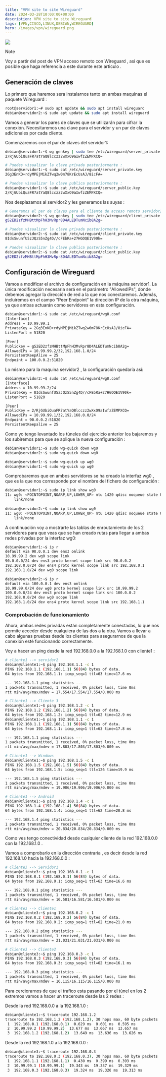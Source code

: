 ```yaml
---
title: "VPN site to site Wireguard"
date: 2024-03-28T10:00:00+00:00
description: VPN site to site Wireguard
tags: [VPN,CISCO,LINUX,DEBIAN,WIREGUARD]
hero: /images/vpn/wireguard.png
---
```


<!-- Google tag (gtag.js) -->
<script async src="https://www.googletagmanager.com/gtag/js?id=G-GVDYVWJLRH"></script>
<script>
  window.dataLayer = window.dataLayer || [];
  function gtag(){dataLayer.push(arguments);}
  gtag('js', new Date());

  gtag('config', 'G-GVDYVWJLRH');
</script>

![](../img/Pastedimage20240114150833.png)

> [!NOTE]  
> Voy a partir del post de VPN acceso remoto con Wireguard , asi que es posible que haga referencia a este durante este articulo .

## Generación de claves

Lo primero que haremos sera instalarnos tanto en ambas maquinas el paquete Wireguard :

```bash
root@servidor1:~# sudo apt update && sudo apt install wireguard
debian@servidor2:~$ sudo apt update && sudo apt install wireguard
```

Vamos a generar los pares de claves que se utilizarán para cifrar la conexión. Necesitaremos una clave para el servidor y un par de  claves adicionales por cada cliente.

Comenzaremos con el par de claves del servidor1:

```bash
debian@servidor1:~$ wg genkey | sudo tee /etc/wireguard/server_private.key | wg pubkey | sudo tee /etc/wireguard/server_public.key
2/RjGUbiQuaFR7atYaQ8lcczz2wXxO9aIwfzZEMPXCQ=

# Puedes visualizar la clave privada posteriormente :
debian@servidor1:~$ sudo cat /etc/wireguard/server_private.key
2Gg3EnKD+rdyMPEjMikZTwq2w0m78KrEcUsAJ/8icFA=

# Puedes visualizar la clave publica posteriormente :
debian@servidor1:~$ sudo cat /etc/wireguard/server_public.key
2/RjGUbiQuaFR7atYaQ8lcczz2wXxO9aIwfzZEMPXCQ=

```

Nos desplazamos al servidor2 y les generamos las suyas  :

```bash
# Generamos el par de claves para el cliente de acceso remoto servidor2
debian@servidor2:~$ wg genkey | sudo tee /etc/wireguard/client_private.key | wg pubkey | sudo tee /etc/wireguard/client_public.key
gS2ED2zfzMHBttMpFhH3MvRpr8D4ALEDTumNcib8A2g=

# Puedes visualizar la clave privada posteriormente :
debian@servidor2:~$ sudo cat /etc/wireguard/client_private.key
8IdsSwunfU5zJQzS5nZg4D//cFEbRa+27HGOQE1V90k=

# Puedes visualizar la clave publica posteriormente :
debian@servidor2:~$ sudo cat /etc/wireguard/client_public.key
gS2ED2zfzMHBttMpFhH3MvRpr8D4ALEDTumNcib8A2g=
```

## Configuración de Wireguard

Vamos a modificar el archivo de configuración en la máquina servidor1. La única modificación necesaria será en el parámetro "AllowedIPs", donde debemos agregar la dirección de red a la que nos conectaremos. Además, incluiremos en el campo "Peer Endpoint" la dirección IP de la otra máquina, ya que ambas actuarán como servidores en esta configuración.

```bash
debian@servidor1:~$ sudo cat /etc/wireguard/wg0.conf
[Interface]
Address = 10.99.99.1
PrivateKey = 2Gg3EnKD+rdyMPEjMikZTwq2w0m78KrEcUsAJ/8icFA=
ListenPort = 51820

[Peer]
Publickey = gS2ED2zfzMHBttMpFhH3MvRpr8D4ALEDTumNcib8A2g=
AllowedIPs = 10.99.99.2/32,192.168.1.0/24
PersistentKeepAlive = 25
Endpoint = 100.0.0.2:51820
```

Lo mismo para la maquina servidor2 , la configuración quedaría así:

```bash
debian@servidor2:~$ sudo cat /etc/wireguard/wg0.conf
[Interface]
Address = 10.99.99.2/24
PrivateKey = 8IdsSwunfU5zJQzS5nZg4D//cFEbRa+27HGOQE1V90k=
ListenPort = 51820

[Peer]
PublicKey = 2/RjGUbiQuaFR7atYaQ8lcczz2wXxO9aIwfzZEMPXCQ=
AllowedIPs = 10.99.99.1/32,192.168.0.0/24
Endpoint = 90.0.0.2:51820
PersistentKeepalive = 25
```

Como yo tengo levantado los túneles del ejercicio anterior los bajaremos y los subiremos para que se aplique la nueva configuración : 

```bash
debian@servidor1:~$ sudo wg-quick down wg0
debian@servidor2:~$ sudo wg-quick down wg0

debian@servidor1:~$ sudo wg-quick up wg0
debian@servidor1:~$ sudo wg-quick up wg0
```

Comprobaremos que en ambos servidores se ha creado la interfaz wg0 , que es la que nos corresponde por el nombre del fichero de configuración : 

```bash
debian@servidor1:~$ sudo ip link show wg0
11: wg0: <POINTOPOINT,NOARP,UP,LOWER_UP> mtu 1420 qdisc noqueue state UNKNOWN mode DEFAULT group default qlen 1000
    link/none 
    
debian@servidor2:~$ sudo ip link show wg0
11: wg0: <POINTOPOINT,NOARP,UP,LOWER_UP> mtu 1420 qdisc noqueue state UNKNOWN mode DEFAULT group default qlen 1000
    link/none 
```

A continuación voy a mostrarte las tablas de enroutamiento de los 2 servidores para que veas que se han creado rutas para llegar a ambas redes privadas por la interfaz wg0: 

```bash
debian@servidor1:~$ ip r
default via 90.0.0.1 dev ens3 onlink 
10.99.99.2 dev wg0 scope link 
90.0.0.0/24 dev ens3 proto kernel scope link src 90.0.0.2 
192.168.0.0/24 dev ens4 proto kernel scope link src 192.168.0.1 
192.168.1.0/24 dev wg0 scope link 

debian@servidor2:~$ ip r
default via 100.0.0.1 dev ens3 onlink 
10.99.99.0/24 dev wg0 proto kernel scope link src 10.99.99.2 
100.0.0.0/24 dev ens3 proto kernel scope link src 100.0.0.2 
192.168.0.0/24 dev wg0 scope link 
192.168.1.0/24 dev ens4 proto kernel scope link src 192.168.1.1 
```

### Comprobación de funcionamiento
  
Ahora, ambas redes privadas están completamente conectadas, lo que nos permite acceder desde cualquiera de las dos a la otra. Vamos a llevar a cabo algunas pruebas desde los clientes para asegurarnos de que la conexión esté funcionando correctamente.

Voy a hacer un ping desde la red 192.168.0.0 a la 192.168.1.0 con cliente1 :

```bash
# cliente1 --> servidor2
debian@cliente1:~$ ping 192.168.1.1 -c 1
PING 192.168.1.1 (192.168.1.1) 56(84) bytes of data.
64 bytes from 192.168.1.1: icmp_seq=1 ttl=63 time=17.6 ms

--- 192.168.1.1 ping statistics ---
1 packets transmitted, 1 received, 0% packet loss, time 0ms
rtt min/avg/max/mdev = 17.554/17.554/17.554/0.000 ms

# Cliente1 --> Cliente 3
debian@cliente1:~$ ping 192.168.1.2 -c 1
PING 192.168.1.2 (192.168.1.2) 56(84) bytes of data.
64 bytes from 192.168.1.2: icmp_seq=1 ttl=62 time=12.9 ms
debian@cliente1:~$ ping 192.168.1.1 -c 1
PING 192.168.1.1 (192.168.1.1) 56(84) bytes of data.
64 bytes from 192.168.1.1: icmp_seq=1 ttl=63 time=17.8 ms

--- 192.168.1.1 ping statistics ---
1 packets transmitted, 1 received, 0% packet loss, time 0ms
rtt min/avg/max/mdev = 17.803/17.803/17.803/0.000 ms

# Cliente1 --> Windows
debian@cliente1:~$ ping 192.168.1.5 -c 1
PING 192.168.1.5 (192.168.1.5) 56(84) bytes of data.
64 bytes from 192.168.1.5: icmp_seq=1 ttl=126 time=19.9 ms

--- 192.168.1.5 ping statistics ---
1 packets transmitted, 1 received, 0% packet loss, time 0ms
rtt min/avg/max/mdev = 19.906/19.906/19.906/0.000 ms

# Cliente1 --> Android
debian@cliente1:~$ ping 192.168.1.4 -c 1
PING 192.168.1.4 (192.168.1.4) 56(84) bytes of data.
64 bytes from 192.168.1.4: icmp_seq=1 ttl=62 time=20.8 ms

--- 192.168.1.4 ping statistics ---
1 packets transmitted, 1 received, 0% packet loss, time 0ms
rtt min/avg/max/mdev = 20.834/20.834/20.834/0.000 ms
```

Como ves tengo conectividad desde cualquier cliente de la red 192.168.0.0 con la 192.168.1.0 .

Vamos a comprobarlo en la dirección contraria , es decir desde la red 192.168.1.0 hacia la 192.168.0.0 :

```bash
# Cliente3 --> Servidor1
debian@cliente3:~$ ping 192.168.0.1 -c 1
PING 192.168.0.1 (192.168.0.1) 56(84) bytes of data.
64 bytes from 192.168.0.1: icmp_seq=1 ttl=63 time=16.6 ms

--- 192.168.0.1 ping statistics ---
1 packets transmitted, 1 received, 0% packet loss, time 0ms
rtt min/avg/max/mdev = 16.581/16.581/16.581/0.000 ms

# Cliente3 --> Cliente1
debian@cliente3:~$ ping 192.168.0.2 -c 1
PING 192.168.0.2 (192.168.0.2) 56(84) bytes of data.
64 bytes from 192.168.0.2: icmp_seq=1 ttl=62 time=21.0 ms

--- 192.168.0.2 ping statistics ---
1 packets transmitted, 1 received, 0% packet loss, time 0ms
rtt min/avg/max/mdev = 21.031/21.031/21.031/0.000 ms

# Cliente3 --> Cliente2
debian@cliente3:~$ ping 192.168.0.3 -c 1
PING 192.168.0.3 (192.168.0.3) 56(84) bytes of data.
64 bytes from 192.168.0.3: icmp_seq=1 ttl=62 time=16.1 ms

--- 192.168.0.3 ping statistics ---
1 packets transmitted, 1 received, 0% packet loss, time 0ms
rtt min/avg/max/mdev = 16.115/16.115/16.115/0.000 ms
```

Para cerciorarnos de que el trafico esta pasando por el túnel en los 2 extremos vamos a hacer un traceroute desde las 2 redes :

Desde la red 192.168.0.0 a la 192.168.1.0 :

```bash
debian@cliente1:~$ traceroute 192.168.1.2
traceroute to 192.168.1.2 (192.168.1.2), 30 hops max, 60 byte packets
 1  192.168.0.1 (192.168.0.1)  0.629 ms  0.601 ms  0.595 ms
 2  10.99.99.2 (10.99.99.2)  13.677 ms  13.667 ms  13.657 ms
 3  192.168.1.2 (192.168.1.2)  13.649 ms  13.636 ms  13.626 ms
```

Desde la red 192.168.1.0 a la 192.168.0.0 :

```bash
debian@cliente3:~$ traceroute 192.168.0.3 
traceroute to 192.168.0.3 (192.168.0.3), 30 hops max, 60 byte packets
 1  192.168.1.1 (192.168.1.1)  0.430 ms  0.399 ms  0.393 ms
 2  10.99.99.1 (10.99.99.1)  19.343 ms  19.337 ms  19.329 ms
 3  192.168.0.3 (192.168.0.3)  19.324 ms  19.320 ms  19.313 ms
```

